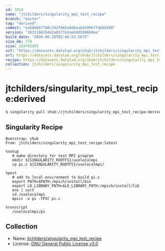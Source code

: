 ```yaml
---
id: 3214
name: "jtchilders/singularity_mpi_test_recipe"
branch: "master"
tag: "derived"
commit: "ea686b87780c342f065e0dbeab4299b7f4688300"
version: "163116615de2a6577a1eebdd5906b8ee"
build_date: "2018-06-20T02:46:53.567Z"
size_mb: 774
size: 224743455
sif: "https://datasets.datalad.org/shub/jtchilders/singularity_mpi_test_recipe/derived/2018-06-20-ea686b87-16311661/163116615de2a6577a1eebdd5906b8ee.simg"
url: https://datasets.datalad.org/shub/jtchilders/singularity_mpi_test_recipe/derived/2018-06-20-ea686b87-16311661/
recipe: https://datasets.datalad.org/shub/jtchilders/singularity_mpi_test_recipe/derived/2018-06-20-ea686b87-16311661/Singularity
collection: jtchilders/singularity_mpi_test_recipe
---
```


# jtchilders/singularity_mpi_test_recipe:derived

```bash
$ singularity pull shub://jtchilders/singularity_mpi_test_recipe:derived
```

## Singularity Recipe

```singularity
Bootstrap: shub
From: jtchilders/singularity_mpi_test_recipe:latest

%setup
   # make directory for test MPI program
   mkdir ${SINGULARITY_ROOTFS}/uselocalmpi
   cp pi.c ${SINGULARITY_ROOTFS}/uselocalmpi/

%post
   # add to local environment to build pi.c
   export PATH=$PATH:/mpich/install/bin
   export LD_LIBRARY_PATH=$LD_LIBRARY_PATH:/mpich/install/lib
   env | sort
   cd /uselocalmpi
   mpicc -o pi -fPIC pi.c

%runscript
   /uselocalmpi/pi
```

## Collection

 - Name: [jtchilders/singularity_mpi_test_recipe](https://github.com/jtchilders/singularity_mpi_test_recipe)
 - License: [GNU General Public License v3.0](https://api.github.com/licenses/gpl-3.0)

